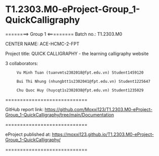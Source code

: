# T1.2303.M0-eProject-Group_1-QuickCalligraphy

========> Group 1 <=========
Batch no.: T1.2303.M0

CENTER NAME: ACE-HCMC-2-FPT

Project title: QUICK CALLIGRAPHY - the learning calligraphy website

3 collaborators:

         Vu Minh Tuan (tuanvmts2302018@fpt.edu.vn) Student1459120

         Bui Thi Nhung (nhungbtt1s2302041@fpt.edu.vn) Student1225647
         
         Chu Quoc Huy (huycqt1s2302038@fpt.edu.vn) Student1235029
============================

GitHub report link: https://github.com/Moxxi123/T1.2303.M0-eProject-Group_1-QuickCalligraphy/tree/main/Documentation

============================

eProject published at: https://moxxi123.github.io/T1.2303.M0-eProject-Group_1-QuickCalligraphy/

============================
